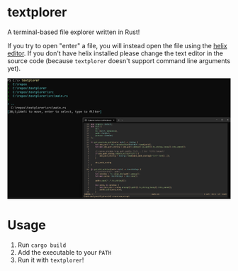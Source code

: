 # textplorer
A terminal-based file explorer written in Rust!

If you try to open "enter" a file, you will instead open the file using the [helix editor](https://github.com/helix-editor/helix).
If you don't have helix installed please change the text editor in the source code (because `textplorer` doesn't support command line arguments yet). 

![](./imgs/showcase.png)

# Usage
1. Run `cargo build`
2. Add the executable to your `PATH`
3. Run it with `textplorer`!
